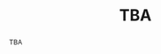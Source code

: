 ---
surname: Soergel
speaker: Mireille Soergel
institution: Max Planck Institute for Mathematics in the Sciences
website: https://soergelm.github.io/
title: "TBA"
abstract: "TBA"
---